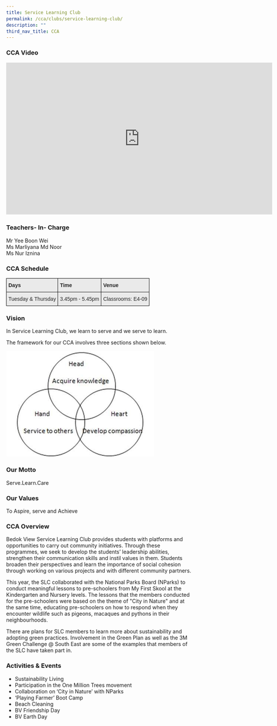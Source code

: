 ```yaml
---
title: Service Learning Club
permalink: /cca/clubs/service-learning-club/
description: ""
third_nav_title: CCA
---
```

### CCA Video

<iframe width="719" height="410" src="https://www.youtube.com/embed/7bKWeHKzgmU" title="C1.SLC" frameborder="0" allow="accelerometer; autoplay; clipboard-write; encrypted-media; gyroscope; picture-in-picture; web-share" allowfullscreen=""></iframe>

### Teachers- In- Charge

Mr Yee Boon Wei <br>
Ms&nbsp;Marliyana Md Noor <br>
Ms&nbsp;Nur Iznina


### CCA Schedule

<style type="text/css">
.tg  {border-collapse:collapse;border-spacing:0;}
.tg td{border-color:black;border-style:solid;border-width:1px;font-family:Arial, sans-serif;font-size:14px;
  overflow:hidden;padding:10px 5px;word-break:normal;}
.tg th{border-color:black;border-style:solid;border-width:1px;font-family:Arial, sans-serif;font-size:14px;
  font-weight:normal;overflow:hidden;padding:10px 5px;word-break:normal;}
.tg .tg-y7qa{background-color:#EAEAEA;color:#222;text-align:left;vertical-align:top}
.tg .tg-rj1p{background-color:#EAEAEA;color:#222;font-weight:bold;text-align:left;vertical-align:top}
</style>
<table class="tg">
<thead>
  <tr>
    <th class="tg-rj1p">Days</th>
    <th class="tg-rj1p">Time</th>
    <th class="tg-rj1p">Venue</th>
  </tr>
</thead>
<tbody>
  <tr>
    <td class="tg-y7qa">Tuesday &amp; Thursday</td>
    <td class="tg-y7qa">3.45pm - 5.45pm</td>
    <td class="tg-y7qa">Classrooms:&nbsp;E4-09</td>
  </tr>
</tbody>
</table>

### Vision

In Service Learning Club, we learn to serve and we serve to learn. 

The framework for our CCA involves three sections shown below.

![Service Learning Club Vision](/images/Service%20Learning.jpg)


### Our Motto

Serve.Learn.Care


### Our Values

To Aspire, serve and Achieve


### CCA Overview

Bedok View Service Learning Club provides students with platforms and opportunities to carry out community initiatives. Through these programmes, we seek to develop the students’ leadership abilities, strengthen their communication skills and instil values in them. Students broaden their perspectives and learn the importance of social cohesion through working on various projects and with different community partners.

This year, the SLC collaborated with the National Parks Board (NParks) to conduct meaningful lessons to pre-schoolers from My First Skool at the Kindergarten and Nursery levels. The lessons that the members conducted for the pre-schoolers were based on the theme of "City in Nature" and at the same time, educating pre-schoolers on how to respond when they encounter wildlife such as pigeons, macaques and pythons in their neighbourhoods.&nbsp;

There are plans for SLC members to learn more about sustainability and adopting green practices. Involvement in the Green Plan as well as the 3M Green Challenge @ South East are some of the examples that members of the SLC have taken part in.


### Activities &amp; Events

*   Sustainability Living  
*   Participation in the One Million Trees movement
*   Collaboration on ‘City in Nature’ with NParks
*   ‘Playing Farmer’ Boot Camp
*   Beach Cleaning
*   BV Friendship Day
*   BV Earth Day